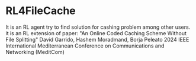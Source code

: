 # RL4FileCache
It is an RL agent try to find solution for cashing problem among other users. it is an RL extension of paper: 
"An Online Coded Caching Scheme Without File Splitting"
David Garrido, Hashem Moradmand, Borja Peleato
2024 IEEE International Mediterranean Conference on Communications and Networking (MeditCom)
